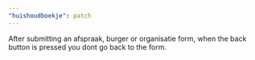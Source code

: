 ```yaml
---
"huishoudboekje": patch
---
```


After submitting an afspraak, burger or organisatie form, when the back button is pressed you dont go back to the form.
